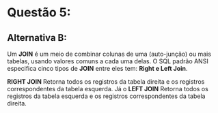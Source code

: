 # Questão 5:

## Alternativa B:

Um **JOIN** é um meio de combinar colunas de uma (auto-junção) ou mais tabelas, usando valores comuns a cada uma delas. O SQL padrão ANSI especifica cinco tipos de **JOIN** entre eles tem: **Right e Left Join**. 

**RIGHT JOIN**
Retorna todos os registros da tabela direita e os registros correspondentes da tabela esquerda. Já o **LEFT JOIN**
Retorna todos os registros da tabela esquerda e os registros correspondentes da tabela direita.